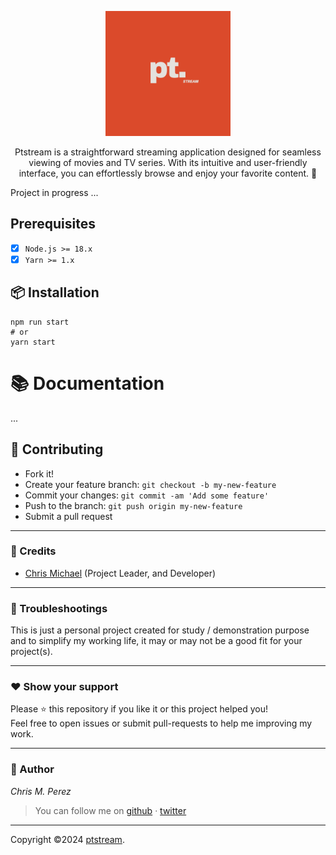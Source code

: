<p align="center">
  <img src="./public//img/ptstream.png" alt="Ptstream Logo" width="200"/>
</p>

<p align="center">
Ptstream is a straightforward streaming application designed for seamless viewing of movies and TV series. With its intuitive and user-friendly interface, you can effortlessly browse and enjoy your favorite content. 🚀
 </p>

Project in progress ...

## Prerequisites

- [x] `Node.js >= 18.x`
- [x] `Yarn >= 1.x`

## 📦 Installation

```shell
npm run start
# or
yarn start
```

# 📚 Documentation

...

## **:handshake: Contributing**

- Fork it!
- Create your feature branch: `git checkout -b my-new-feature`
- Commit your changes: `git commit -am 'Add some feature'`
- Push to the branch: `git push origin my-new-feature`
- Submit a pull request

---

### **:busts_in_silhouette: Credits**

- [Chris Michael](https://github.com/ChrisMichaelPerezSantiago) (Project Leader, and Developer)

---

### **:anger: Troubleshootings**

This is just a personal project created for study / demonstration purpose and to simplify my working life, it may or may
not be a good fit for your project(s).

---

### **:heart: Show your support**

Please :star: this repository if you like it or this project helped you!\
Feel free to open issues or submit pull-requests to help me improving my work.

---

### **:robot: Author**

_*Chris M. Perez*_

> You can follow me on
> [github](https://github.com/ChrisMichaelPerezSantiago)&nbsp;&middot;&nbsp;[twitter](https://twitter.com/Chris5855M)

---

Copyright ©2024 [ptstream](https://github.com/ChrisMichaelPerezSantiago/ptstream).
